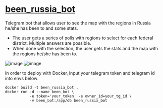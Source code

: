 # [been_russia_bot](https://t.me/been_regions_russia_bot)
Telegram bot that allows user to see the map with the regions in Russia he/she has been to and some stats.

* The user gets a series of polls with regions to select for each federal district. Multiple answers are possible.  
* When done with the selection, the user gets the stats and the map with the regions he/she has been to.


![image](https://user-images.githubusercontent.com/104202715/204247374-2c6d4ede-295f-4a29-a687-9adcfc3f4539.png)
![image](https://user-images.githubusercontent.com/104202715/204247921-32c26647-3721-4f97-ba30-233d4725a5c8.png)

In order to deploy with Docker, input your telegram token and telegram id into envs below:
```
docker build -t been_russia_bot .
docker run -d --name been_bot \ 
           -e token='your_token' -e owner_id=your_tg_id \
           -v been_bot:/app/db been_russia_bot
```

